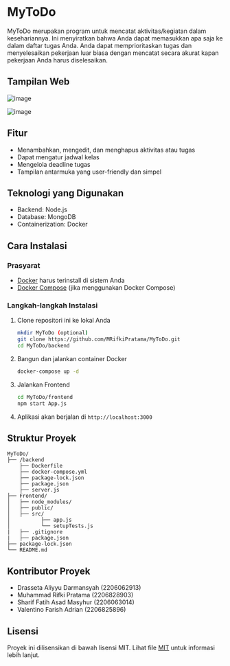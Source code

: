 # MyToDo

MyToDo merupakan program untuk mencatat aktivitas/kegiatan dalam kesehariannya. Ini menyiratkan bahwa Anda dapat memasukkan apa saja ke dalam daftar tugas Anda.
Anda dapat memprioritaskan tugas dan menyelesaikan pekerjaan luar biasa dengan mencatat secara akurat kapan pekerjaan Anda harus diselesaikan.

## Tampilan Web

![image](https://github.com/MRifkiPratama/MyToDo/assets/144346489/1f891698-fc8f-4978-8afd-633634e385cc)

![image](https://github.com/MRifkiPratama/MyToDo/assets/144346489/92282acc-608d-4078-8d35-8c1b0591bffa)


## Fitur

- Menambahkan, mengedit, dan menghapus aktivitas atau tugas 
- Dapat mengatur jadwal kelas
- Mengelola deadline tugas
- Tampilan antarmuka yang user-friendly dan simpel

## Teknologi yang Digunakan

- Backend: Node.js
- Database: MongoDB
- Containerization: Docker

## Cara Instalasi

### Prasyarat

- [Docker](https://docs.docker.com/get-docker/) harus terinstall di sistem Anda
- [Docker Compose](https://docs.docker.com/compose/install/) (jika menggunakan Docker Compose)

### Langkah-langkah Instalasi

1. Clone repositori ini ke lokal Anda

    ```sh
    mkdir MyToDo (optional)
    git clone https://github.com/MRifkiPratama/MyToDo.git
    cd MyToDo/backend
    ```

2. Bangun dan jalankan container Docker

    ```sh
    docker-compose up -d
    ```

3. Jalankan Frontend
   
    ```sh
    cd MyToDo/frontend
    npm start App.js
    ```
    
4. Aplikasi akan berjalan di `http://localhost:3000` 

## Struktur Proyek

```
MyToDo/
├── /backend
    ├── Dockerfile
    ├── docker-compose.yml
    ├── package-lock.json
    ├── package.json
    ├── server.js
├── Frontend/
│   ├── node_modules/
│   ├── public/
│   ├── src/
│          ├── app.js
│          └── setupTests.js
|   ├── .gitignore
|   ├── package.json
├── package-lock.json
└── README.md
```

## Kontributor Proyek
- Drasseta Aliyyu Darmansyah (2206062913)
- Muhammad Rifki Pratama (2206828903)
- Sharif Fatih Asad Masyhur (2206063014)
- Valentino Farish Adrian (2206825896)

## Lisensi

Proyek ini dilisensikan di bawah lisensi MIT. Lihat file [MIT](https://choosealicense.com/licenses/mit/) untuk informasi lebih lanjut.
